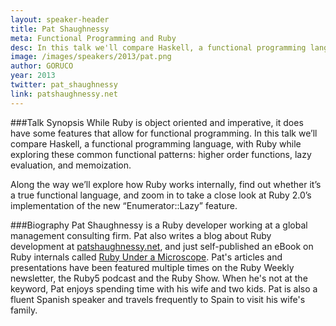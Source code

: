 ```yaml
---
layout: speaker-header
title: Pat Shaughnessy
meta: Functional Programming and Ruby
desc: In this talk we'll compare Haskell, a functional programming language, with Ruby while exploring these common functional patterns -  higher order functions, lazy evaluation, and memoization.
image: /images/speakers/2013/pat.png
author: GORUCO
year: 2013
twitter: pat_shaughnessy
link: patshaughnessy.net
---
```


###Talk Synopsis
While Ruby is object oriented and imperative, it does have some features that allow for functional programming. In this talk we’ll compare Haskell, a functional programming language, with Ruby while exploring these common functional patterns: higher order functions, lazy evaluation, and memoization.

Along the way we’ll explore how Ruby works internally, find out whether it’s a true functional language, and zoom in to take a close look at Ruby 2.0’s implementation of the new “Enumerator::Lazy” feature.

###Biography
Pat Shaughnessy is a Ruby developer working at a global management consulting firm. Pat also writes a blog about Ruby development at [patshaughnessy.net](http://patshaughnessy.net), and just self-published an eBook on Ruby internals called [Ruby Under a Microscope](http://patshaughnessy.net/ruby-under-a-microscope). Pat's articles and presentations have been featured multiple times on the Ruby Weekly newsletter, the Ruby5 podcast and the Ruby Show. When he's not at the keyword, Pat enjoys spending time with his wife and two kids. Pat is also a fluent Spanish speaker and travels frequently to Spain to visit his wife's family.
